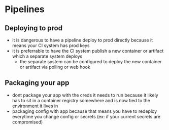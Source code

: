 # Pipelines

## Deploying to prod
- it is dangerous to have a pipeline deploy to prod directly because it means your CI system has prod keys
- it is preferrable to have the CI system publish a new container or artifact which a separate system deploys
  - the separate system can be configured to deploy the new container or artifact via polling or web hook

## Packaging your app
- dont package your app with the creds it needs to run because it likely has to sit in a container registry somewhere and is now tied to the environment it lives in
- packaging config with app because that means you have to redeploy everytime you change config or secrets (ex: if your current secrets are compromised)